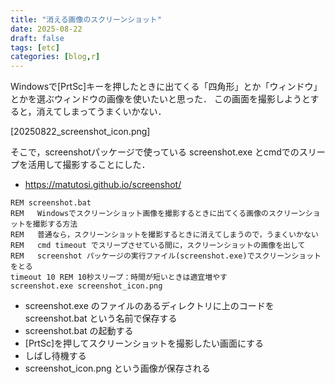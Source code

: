 ```yaml
---
title: "消える画像のスクリーンショット"
date: 2025-08-22
draft: false
tags: [etc]
categories: [blog,r]
---
```


Windowsで[PrtSc]キーを押したときに出てくる「四角形」とか「ウィンドウ」とかを選ぶウィンドウの画像を使いたいと思った．
この画面を撮影しようとすると，消えてしまってうまくいかない．

[20250822_screenshot_icon.png]

そこで，screenshotパッケージで使っている screenshot.exe とcmdでのスリープを活用して撮影することにした．

- https://matutosi.github.io/screenshot/   


```
REM screenshot.bat
REM   Windowsでスクリーンショット画像を撮影するときに出てくる画像のスクリーンショットを撮影する方法
REM   普通なら，スクリーンショットを撮影するときに消えてしまうので，うまくいかない
REM   cmd timeout でスリープさせている間に，スクリーンショットの画像を出して
REM   screenshot パッケージの実行ファイル(screenshot.exe)でスクリーンショットをとる
timeout 10 REM 10秒スリープ：時間が短いときは適宜増やす
screenshot.exe screenshot_icon.png
```

- screenshot.exe のファイルのあるディレクトリに上のコードを screenshot.bat という名前で保存する   
- screenshot.bat の起動する   
- [PrtSc]を押してスクリーンショットを撮影したい画面にする   
- しばし待機する   
- screenshot_icon.png という画像が保存される   

